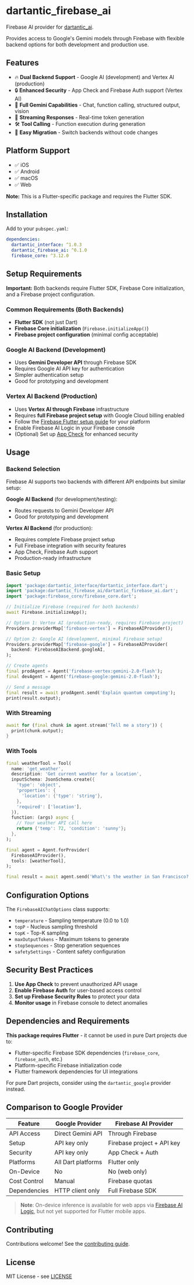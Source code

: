 # dartantic_firebase_ai

Firebase AI provider for [dartantic_ai](https://pub.dev/packages/dartantic_ai).

Provides access to Google's Gemini models through Firebase with flexible backend options for both development and production use.

## Features

- 🔥 **Dual Backend Support** - Google AI (development) and Vertex AI (production)
- 🔒 **Enhanced Security** - App Check and Firebase Auth support (Vertex AI)
- 🎯 **Full Gemini Capabilities** - Chat, function calling, structured output, vision
- 🚀 **Streaming Responses** - Real-time token generation
- 🛠️ **Tool Calling** - Function execution during generation
- 🔄 **Easy Migration** - Switch backends without code changes

## Platform Support

- ✅ iOS
- ✅ Android
- ✅ macOS
- ✅ Web

**Note:** This is a Flutter-specific package and requires the Flutter SDK.

## Installation

Add to your `pubspec.yaml`:

```yaml
dependencies:
  dartantic_interface: ^1.0.3
  dartantic_firebase_ai: ^0.1.0
  firebase_core: ^3.12.0
```

## Setup Requirements

**Important:** Both backends require Flutter SDK, Firebase Core initialization, and a Firebase project configuration.

### Common Requirements (Both Backends)
- **Flutter SDK** (not just Dart)
- **Firebase Core initialization** (`Firebase.initializeApp()`)
- **Firebase project configuration** (minimal config acceptable)

### Google AI Backend (Development)
- Uses **Gemini Developer API** through Firebase SDK
- Requires Google AI API key for authentication
- Simpler authentication setup
- Good for prototyping and development

### Vertex AI Backend (Production)  
- Uses **Vertex AI through Firebase** infrastructure
- Requires **full Firebase project setup** with Google Cloud billing enabled
- Follow the [Firebase Flutter setup guide](https://firebase.google.com/docs/flutter/setup) for your platform
- Enable Firebase AI Logic in your Firebase console
- (Optional) Set up [App Check](https://firebase.google.com/docs/app-check) for enhanced security

## Usage

### Backend Selection

Firebase AI supports two backends with different API endpoints but similar setup:

**Google AI Backend** (for development/testing):
- Routes requests to Gemini Developer API
- Good for prototyping and development

**Vertex AI Backend** (for production):
- Requires complete Firebase project setup
- Full Firebase integration with security features
- App Check, Firebase Auth support
- Production-ready infrastructure

### Basic Setup

```dart
import 'package:dartantic_interface/dartantic_interface.dart';
import 'package:dartantic_firebase_ai/dartantic_firebase_ai.dart';
import 'package:firebase_core/firebase_core.dart';

// Initialize Firebase (required for both backends)
await Firebase.initializeApp();

// Option 1: Vertex AI (production-ready, requires Firebase project)
Providers.providerMap['firebase-vertex'] = FirebaseAIProvider();

// Option 2: Google AI (development, minimal Firebase setup)
Providers.providerMap['firebase-google'] = FirebaseAIProvider(
  backend: FirebaseAIBackend.googleAI,
);

// Create agents
final prodAgent = Agent('firebase-vertex:gemini-2.0-flash');
final devAgent = Agent('firebase-google:gemini-2.0-flash');

// Send a message
final result = await prodAgent.send('Explain quantum computing');
print(result.output);
```

### With Streaming

```dart
await for (final chunk in agent.stream('Tell me a story')) {
  print(chunk.output);
}
```

### With Tools

```dart
final weatherTool = Tool(
  name: 'get_weather',
  description: 'Get current weather for a location',
  inputSchema: JsonSchema.create({
    'type': 'object',
    'properties': {
      'location': {'type': 'string'},
    },
    'required': ['location'],
  }),
  function: (args) async {
    // Your weather API call here
    return {'temp': 72, 'condition': 'sunny'};
  },
);

final agent = Agent.forProvider(
  FirebaseAIProvider(),
  tools: [weatherTool],
);

final result = await agent.send('What\'s the weather in San Francisco?');
```

## Configuration Options

The `FirebaseAIChatOptions` class supports:

- `temperature` - Sampling temperature (0.0 to 1.0)
- `topP` - Nucleus sampling threshold
- `topK` - Top-K sampling
- `maxOutputTokens` - Maximum tokens to generate
- `stopSequences` - Stop generation sequences
- `safetySettings` - Content safety configuration

## Security Best Practices

1. **Use App Check** to prevent unauthorized API usage
2. **Enable Firebase Auth** for user-based access control
3. **Set up Firebase Security Rules** to protect your data
4. **Monitor usage** in Firebase console to detect anomalies

## Dependencies and Requirements

**This package requires Flutter** - it cannot be used in pure Dart projects due to:
- Flutter-specific Firebase SDK dependencies (`firebase_core`, `firebase_auth`, etc.)
- Platform-specific Firebase initialization code
- Flutter framework dependencies for UI integrations

For pure Dart projects, consider using the `dartantic_google` provider instead.

## Comparison to Google Provider

| Feature | Google Provider | Firebase AI Provider |
|---------|----------------|---------------------|
| API Access | Direct Gemini API | Through Firebase |
| Setup | API key only | Firebase project + API key |
| Security | API key only | App Check + Auth |
| Platforms | All Dart platforms | Flutter only |
| On-Device | No | No (web only) |
| Cost Control | Manual | Firebase quotas |
| Dependencies | HTTP client only | Full Firebase SDK |

> **Note**: On-device inference is available for web apps via [Firebase AI Logic](https://firebase.blog/posts/2025/06/hybrid-inference-firebase-ai-logic/), but not yet supported for Flutter mobile apps.

## Contributing

Contributions welcome! See the [contributing guide](https://github.com/csells/dartantic_ai/blob/main/CONTRIBUTING.md).

## License

MIT License - see [LICENSE](https://github.com/csells/dartantic_ai/blob/main/LICENSE)
